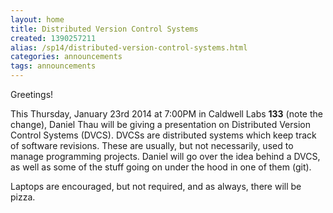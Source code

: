 ```yaml
---
layout: home
title: Distributed Version Control Systems
created: 1390257211
alias: /sp14/distributed-version-control-systems.html
categories: announcements
tags: announcements
---
```

Greetings!

This Thursday, January 23rd 2014 at 7:00PM in Caldwell Labs <b>133</b> (note the change), Daniel Thau will be giving a presentation on Distributed Version Control Systems (DVCS). DVCSs are distributed systems which keep track of software revisions. These are usually, but not necessarily, used to manage programming projects. Daniel will go over the idea behind a DVCS, as well as some of the stuff going on under the hood in one of them (git).

Laptops are encouraged, but not required, and as always, there will be pizza.
